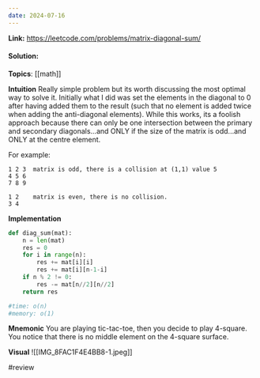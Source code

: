 ```yaml
---
date: 2024-07-16
---
```

**Link:** https://leetcode.com/problems/matrix-diagonal-sum/
#### Solution:

**Topics**: [[math]]

**Intuition**
Really simple problem but its worth discussing the most optimal way to solve it. Initially what I did was set the elements in the diagonal to 0 after having added them to the result (such that no element is added twice when adding the anti-diagonal elements). While this works, its a foolish approach because there can only be one intersection between the primary and secondary diagonals...and ONLY if the size of the matrix is odd...and ONLY at the centre element. 

For example:
```
1 2 3  matrix is odd, there is a collision at (1,1) value 5 
4 5 6
7 8 9

1 2    matrix is even, there is no collision. 
3 4

```

**Implementation**
```python
def diag_sum(mat):
	n = len(mat)
	res = 0
	for i in range(n):
		res += mat[i][i]
		res += mat[i][n-1-i]
	if n % 2 != 0:
		res -= mat[n//2][n//2]
	return res

#time: o(n)
#memory: o(1)
```

**Mnemonic**
You are playing tic-tac-toe, then you decide to play 4-square. You notice that there is no middle element on the 4-square surface. 

**Visual** 
![[IMG_8FAC1F4E4BB8-1.jpeg]]

#review 


